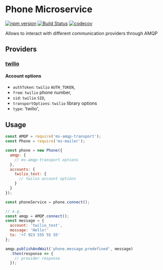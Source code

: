 # Phone Microservice

[![npm version](https://badge.fury.io/js/ms-phone.svg)](https://badge.fury.io/js/ms-phone)
[![Build Status](https://semaphoreci.com/api/v1/makeomatic/ms-phone/branches/master/shields_badge.svg)](https://semaphoreci.com/makeomatic/ms-phone)
[![codecov](https://codecov.io/gh/makeomatic/ms-phone/branch/master/graph/badge.svg)](https://codecov.io/gh/makeomatic/ms-phone)

Allows to interact with different communication providers through AMQP

## Providers

### [twilio](https://www.twilio.com)

#### Account options
* `authToken`: `twilio` `AUTH_TOKEN`,
* `from`: `twilio` phone number,
* `sid`: `twilio` `SID`,
* `transportOptions`: `twilio` library options
* `type`: 'twilio',

## Usage

```js
const AMQP = require('ms-amqp-transport');
const Phone = require('ms-mailer');

const phone = new Phone({
  amqp: {
    // ms-amqp-transport options
  },
  accounts: {
    twilio_test: {
      // twilio account options
    }
  }
});

const phoneService = phone.connect();

// e.g.
const amqp = AMQP.connect();
const message = {
  account: 'twilio_test',
  message: 'Hello!'
  to: '+7 923 555 55 55'
};

amqp.publishAndWait('phone.message.predefined', message)
  .then(response => {
    // provider response
  });
```
